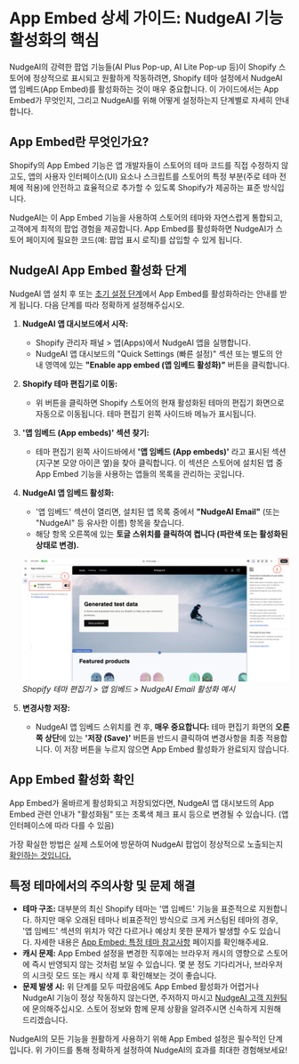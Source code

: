 # App Embed 상세 가이드: NudgeAI 기능 활성화의 핵심

NudgeAI의 강력한 팝업 기능들(AI Plus Pop-up, AI Lite Pop-up 등)이 Shopify 스토어에 정상적으로 표시되고 원활하게 작동하려면, Shopify 테마 설정에서 NudgeAI 앱 임베드(App Embed)를 활성화하는 것이 매우 중요합니다. 이 가이드에서는 App Embed가 무엇인지, 그리고 NudgeAI를 위해 어떻게 설정하는지 단계별로 자세히 안내합니다.

## App Embed란 무엇인가요?

Shopify의 App Embed 기능은 앱 개발자들이 스토어의 테마 코드를 직접 수정하지 않고도, 앱의 사용자 인터페이스(UI) 요소나 스크립트를 스토어의 특정 부분(주로 테마 전체에 적용)에 안전하고 효율적으로 추가할 수 있도록 Shopify가 제공하는 표준 방식입니다.

NudgeAI는 이 App Embed 기능을 사용하여 스토어의 테마와 자연스럽게 통합되고, 고객에게 최적의 팝업 경험을 제공합니다. App Embed를 활성화하면 NudgeAI가 스토어 페이지에 필요한 코드(예: 팝업 표시 로직)를 삽입할 수 있게 됩니다.

## NudgeAI App Embed 활성화 단계

NudgeAI 앱 설치 후 또는 [초기 설정 단계](./initial-setup.md)에서 App Embed를 활성화하라는 안내를 받게 됩니다. 다음 단계를 따라 정확하게 설정해주십시오.

1.  **NudgeAI 앱 대시보드에서 시작:**
    *   Shopify 관리자 패널 > 앱(Apps)에서 NudgeAI 앱을 실행합니다.
    *   NudgeAI 앱 대시보드의 "Quick Settings (빠른 설정)" 섹션 또는 별도의 안내 영역에 있는 **"Enable app embed (앱 임베드 활성화)"** 버튼을 클릭합니다.

2.  **Shopify 테마 편집기로 이동:**
    *   위 버튼을 클릭하면 Shopify 스토어의 현재 활성화된 테마의 편집기 화면으로 자동으로 이동됩니다. 테마 편집기 왼쪽 사이드바 메뉴가 표시됩니다.

3.  **'앱 임베드 (App embeds)' 섹션 찾기:**
    *   테마 편집기 왼쪽 사이드바에서 **'앱 임베드 (App embeds)'** 라고 표시된 섹션(지구본 모양 아이콘 옆)을 찾아 클릭합니다. 이 섹션은 스토어에 설치된 앱 중 App Embed 기능을 사용하는 앱들의 목록을 관리하는 곳입니다.

4.  **NudgeAI 앱 임베드 활성화:**
    *   '앱 임베드' 섹션이 열리면, 설치된 앱 목록 중에서 **"NudgeAI Email"** (또는 "NudgeAI" 등 유사한 이름) 항목을 찾습니다.
    *   해당 항목 오른쪽에 있는 **토글 스위치를 클릭하여 켭니다 (파란색 또는 활성화된 상태로 변경).**

    ![NudgeAI 앱 임베드 활성화](../../assets/images/shopify_setting_02.png)
    *Shopify 테마 편집기 > 앱 임베드 > NudgeAI Email 활성화 예시*

5.  **변경사항 저장:**
    *   NudgeAI 앱 임베드 스위치를 켠 후, **매우 중요합니다:** 테마 편집기 화면의 **오른쪽 상단**에 있는 **'저장 (Save)'** 버튼을 반드시 클릭하여 변경사항을 최종 적용합니다. 이 저장 버튼을 누르지 않으면 App Embed 활성화가 완료되지 않습니다.

## App Embed 활성화 확인

App Embed가 올바르게 활성화되고 저장되었다면, NudgeAI 앱 대시보드의 App Embed 관련 안내가 "활성화됨" 또는 초록색 체크 표시 등으로 변경될 수 있습니다. (앱 인터페이스에 따라 다를 수 있음)

가장 확실한 방법은 실제 스토어에 방문하여 NudgeAI 팝업이 정상적으로 노출되는지 [확인하는 것입니다.](./verifying-setup.md)

## 특정 테마에서의 주의사항 및 문제 해결

*   **테마 구조:** 대부분의 최신 Shopify 테마는 '앱 임베드' 기능을 표준적으로 지원합니다. 하지만 매우 오래된 테마나 비표준적인 방식으로 크게 커스텀된 테마의 경우, '앱 임베드' 섹션의 위치가 약간 다르거나 예상치 못한 문제가 발생할 수도 있습니다. 자세한 내용은 [App Embed: 특정 테마 참고사항](./app-embed-theme-notes.md) 페이지를 확인해주세요.
*   **캐시 문제:** App Embed 설정을 변경한 직후에는 브라우저 캐시의 영향으로 스토어에 즉시 반영되지 않는 것처럼 보일 수 있습니다. 몇 분 정도 기다리거나, 브라우저의 시크릿 모드 또는 캐시 삭제 후 확인해보는 것이 좋습니다.
*   **문제 발생 시:** 위 단계를 모두 따랐음에도 App Embed 활성화가 어렵거나 NudgeAI 기능이 정상 작동하지 않는다면, 주저하지 마시고 [NudgeAI 고객 지원팀](../../support/contacting-support.md)에 문의해주십시오. 스토어 정보와 함께 문제 상황을 알려주시면 신속하게 지원해 드리겠습니다.

NudgeAI의 모든 기능을 원활하게 사용하기 위해 App Embed 설정은 필수적인 단계입니다. 위 가이드를 통해 정확하게 설정하여 NudgeAI의 효과를 최대한 경험해보세요! 